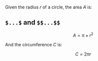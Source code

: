 Given the radius $r$ of a circle, the area $A$ is:

## `$...$` and `$$...$$`

$$
A = \pi \times r^2
$$

And the circumference $C$ is:

$$
C = 2 \pi r
$$
